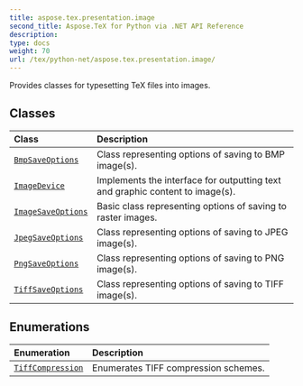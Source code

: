 ```yaml
---
title: aspose.tex.presentation.image
second_title: Aspose.TeX for Python via .NET API Reference
description: 
type: docs
weight: 70
url: /tex/python-net/aspose.tex.presentation.image/
---
```



Provides classes for typesetting TeX files into images.

## Classes
| Class | Description |
| :- | :- |
| [`BmpSaveOptions`](/tex/python-net/aspose.tex.presentation.image/bmpsaveoptions/) | Class representing options of saving to BMP image(s). |
| [`ImageDevice`](/tex/python-net/aspose.tex.presentation.image/imagedevice/) | Implements the interface for outputting text and graphic content to image(s). |
| [`ImageSaveOptions`](/tex/python-net/aspose.tex.presentation.image/imagesaveoptions/) | Basic class representing options of saving to raster images. |
| [`JpegSaveOptions`](/tex/python-net/aspose.tex.presentation.image/jpegsaveoptions/) | Class representing options of saving to JPEG image(s). |
| [`PngSaveOptions`](/tex/python-net/aspose.tex.presentation.image/pngsaveoptions/) | Class representing options of saving to PNG image(s). |
| [`TiffSaveOptions`](/tex/python-net/aspose.tex.presentation.image/tiffsaveoptions/) | Class representing options of saving to TIFF image(s). |
## Enumerations
| Enumeration | Description |
| :- | :- |
| [`TiffCompression`](/tex/python-net/aspose.tex.presentation.image/tiffcompression/) | Enumerates TIFF compression schemes. |
